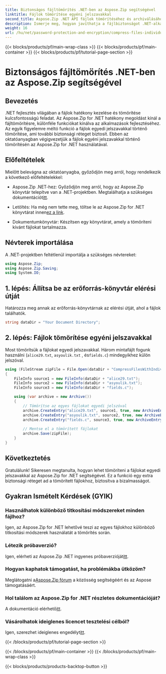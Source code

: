 ```yaml
---
title: Biztonságos fájltömörítés .NET-ben az Aspose.Zip segítségével
linktitle: Fájlok tömörítése egyéni jelszavakkal
second_title: Aspose.Zip .NET API fájlok tömörítéséhez és archiválásához
description: Ismerje meg, hogyan javíthatja a fájlbiztonságot .NET-alkalmazásokban! Kövesse lépésenkénti útmutatónkat a fájlok egyéni jelszavakkal történő tömörítéséhez az Aspose.Zip for .NET használatával.
weight: 16
url: /hu/net/password-protection-and-encryption/compress-files-individual-passwords/
---
```


{{< blocks/products/pf/main-wrap-class >}}
{{< blocks/products/pf/main-container >}}
{{< blocks/products/pf/tutorial-page-section >}}

# Biztonságos fájltömörítés .NET-ben az Aspose.Zip segítségével


## Bevezetés

.NET fejlesztés világában a fájlok hatékony kezelése és tömörítése kulcsfontosságú feladat. Az Aspose.Zip for .NET hatékony megoldást kínál a fájltömörítésre, különféle funkciókat kínálva az alkalmazások fejlesztéséhez. Az egyik figyelemre méltó funkció a fájlok egyedi jelszavakkal történő tömörítése, ami további biztonsági réteget biztosít. Ebben az oktatóanyagban végigvezetjük a fájlok egyéni jelszavakkal történő tömörítésén az Aspose.Zip for .NET használatával.

## Előfeltételek

Mielőtt belevágna az oktatóanyagba, győződjön meg arról, hogy rendelkezik a következő előfeltételekkel:

-  Aspose.Zip .NET-hez: Győződjön meg arról, hogy az Aspose.Zip könyvtár telepítve van a .NET-projektben. Megtalálhatja a szükséges dokumentációt[itt](https://reference.aspose.com/zip/net/).

-  Letöltés: Ha még nem tette meg, töltse le az Aspose.Zip for .NET könyvtárat innen[ez a link](https://releases.aspose.com/zip/net/).

- Dokumentumkönyvtár: Készítsen egy könyvtárat, amely a tömöríteni kívánt fájlokat tartalmazza.

## Névterek importálása

A .NET-projektben feltétlenül importálja a szükséges névtereket:

```csharp
using Aspose.Zip;
using Aspose.Zip.Saving;
using System.IO;
```

## 1. lépés: Állítsa be az erőforrás-könyvtár elérési útját

Határozza meg annak az erőforrás-könyvtárnak az elérési útját, ahol a fájlok találhatók.

```csharp
string dataDir = "Your Document Directory";
```

## 2. lépés: Fájlok tömörítése egyéni jelszavakkal

Most tömörítsük a fájlokat egyedi jelszavakkal. Három mintafájlt fogunk használni (`alice29.txt`, `asyoulik.txt` , és`fields.c`) mindegyikhez külön jelszóval.

```csharp
using (FileStream zipFile = File.Open(dataDir + "CompressFilesWithIndividualPasswords_out.zip", FileMode.Create))
{
    FileInfo source1 = new FileInfo(dataDir + "alice29.txt");
    FileInfo source2 = new FileInfo(dataDir + "asyoulik.txt");
    FileInfo source3 = new FileInfo(dataDir + "fields.c");

    using (var archive = new Archive())
    {
        // Tömörítse az egyes fájlokat egyedi jelszóval
        archive.CreateEntry("alice29.txt", source1, true, new ArchiveEntrySettings(new DeflateCompressionSettings(), new TraditionalEncryptionSettings("pass1")));
        archive.CreateEntry("asyoulik.txt", source2, true, new ArchiveEntrySettings(new DeflateCompressionSettings(), new AesEcryptionSettings("pass2", EncryptionMethod.AES128)));
        archive.CreateEntry("fields.c", source3, true, new ArchiveEntrySettings(new DeflateCompressionSettings(), new AesEcryptionSettings("pass3", EncryptionMethod.AES256)));
        
        // Mentse el a tömörített fájlokat
        archive.Save(zipFile);
    }
}
```

## Következtetés

Gratulálunk! Sikeresen megtanulta, hogyan lehet tömöríteni a fájlokat egyedi jelszavakkal az Aspose.Zip for .NET segítségével. Ez a funkció egy extra biztonsági réteget ad a tömörített fájlokhoz, biztosítva a bizalmasságot.

## Gyakran Ismételt Kérdések (GYIK)

### Használhatok különböző titkosítási módszereket minden fájlhoz?
Igen, az Aspose.Zip for .NET lehetővé teszi az egyes fájlokhoz különböző titkosítási módszerek használatát a tömörítés során.

### Létezik próbaverzió?
 Igen, elérheti az Aspose.Zip .NET ingyenes próbaverzióját[itt](https://releases.aspose.com/).

### Hogyan kaphatok támogatást, ha problémákba ütközöm?
 Meglátogatni a[Aspose.Zip fórum](https://forum.aspose.com/c/zip/37) a közösség segítségéért és az Aspose támogatásáért.

### Hol találom az Aspose.Zip for .NET részletes dokumentációját?
 A dokumentáció elérhető[itt](https://reference.aspose.com/zip/net/).

### Vásárolhatok ideiglenes licencet tesztelési célból?
 Igen, szerezhet ideiglenes engedélyt[itt](https://purchase.aspose.com/temporary-license/).

{{< /blocks/products/pf/tutorial-page-section >}}

{{< /blocks/products/pf/main-container >}}
{{< /blocks/products/pf/main-wrap-class >}}

{{< blocks/products/products-backtop-button >}}
